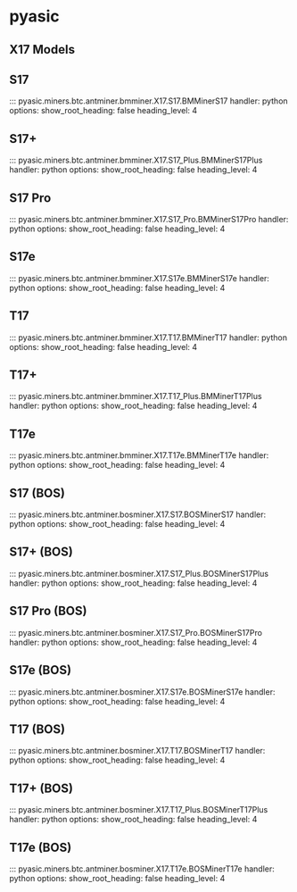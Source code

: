 # pyasic
## X17 Models

## S17

::: pyasic.miners.btc.antminer.bmminer.X17.S17.BMMinerS17
    handler: python
    options:
        show_root_heading: false
        heading_level: 4

## S17+

::: pyasic.miners.btc.antminer.bmminer.X17.S17_Plus.BMMinerS17Plus
    handler: python
    options:
        show_root_heading: false
        heading_level: 4

## S17 Pro

::: pyasic.miners.btc.antminer.bmminer.X17.S17_Pro.BMMinerS17Pro
    handler: python
    options:
        show_root_heading: false
        heading_level: 4

## S17e

::: pyasic.miners.btc.antminer.bmminer.X17.S17e.BMMinerS17e
    handler: python
    options:
        show_root_heading: false
        heading_level: 4

## T17

::: pyasic.miners.btc.antminer.bmminer.X17.T17.BMMinerT17
    handler: python
    options:
        show_root_heading: false
        heading_level: 4

## T17+

::: pyasic.miners.btc.antminer.bmminer.X17.T17_Plus.BMMinerT17Plus
    handler: python
    options:
        show_root_heading: false
        heading_level: 4


## T17e

::: pyasic.miners.btc.antminer.bmminer.X17.T17e.BMMinerT17e
    handler: python
    options:
        show_root_heading: false
        heading_level: 4


## S17 (BOS)

::: pyasic.miners.btc.antminer.bosminer.X17.S17.BOSMinerS17
    handler: python
    options:
        show_root_heading: false
        heading_level: 4

## S17+ (BOS)

::: pyasic.miners.btc.antminer.bosminer.X17.S17_Plus.BOSMinerS17Plus
    handler: python
    options:
        show_root_heading: false
        heading_level: 4

## S17 Pro (BOS)

::: pyasic.miners.btc.antminer.bosminer.X17.S17_Pro.BOSMinerS17Pro
    handler: python
    options:
        show_root_heading: false
        heading_level: 4

## S17e (BOS)

::: pyasic.miners.btc.antminer.bosminer.X17.S17e.BOSMinerS17e
    handler: python
    options:
        show_root_heading: false
        heading_level: 4

## T17 (BOS)

::: pyasic.miners.btc.antminer.bosminer.X17.T17.BOSMinerT17
    handler: python
    options:
        show_root_heading: false
        heading_level: 4

## T17+ (BOS)

::: pyasic.miners.btc.antminer.bosminer.X17.T17_Plus.BOSMinerT17Plus
    handler: python
    options:
        show_root_heading: false
        heading_level: 4


## T17e (BOS)

::: pyasic.miners.btc.antminer.bosminer.X17.T17e.BOSMinerT17e
    handler: python
    options:
        show_root_heading: false
        heading_level: 4
